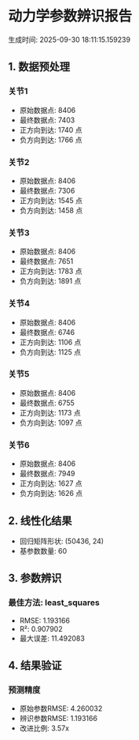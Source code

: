 # 动力学参数辨识报告

生成时间: 2025-09-30 18:11:15.159239

## 1. 数据预处理

### 关节1
- 原始数据点: 8406
- 最终数据点: 7403
- 正方向到达: 1740 点
- 负方向到达: 1766 点

### 关节2
- 原始数据点: 8406
- 最终数据点: 7306
- 正方向到达: 1545 点
- 负方向到达: 1458 点

### 关节3
- 原始数据点: 8406
- 最终数据点: 7651
- 正方向到达: 1783 点
- 负方向到达: 1891 点

### 关节4
- 原始数据点: 8406
- 最终数据点: 6746
- 正方向到达: 1106 点
- 负方向到达: 1125 点

### 关节5
- 原始数据点: 8406
- 最终数据点: 6755
- 正方向到达: 1173 点
- 负方向到达: 1097 点

### 关节6
- 原始数据点: 8406
- 最终数据点: 7949
- 正方向到达: 1627 点
- 负方向到达: 1626 点

## 2. 线性化结果

- 回归矩阵形状: (50436, 24)
- 基参数数量: 60

## 3. 参数辨识

### 最佳方法: least_squares
- RMSE: 1.193166
- R²: 0.907902
- 最大误差: 11.492083

## 4. 结果验证

### 预测精度
- 原始参数RMSE: 4.260032
- 辨识参数RMSE: 1.193166
- 改进比例: 3.57x

